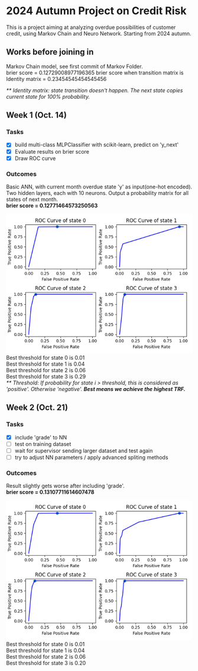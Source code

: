 # 2024 Autumn Project on Credit Risk
This is a project aiming at analyzing overdue possibilities of customer credit, using Markov Chain and Neuro Network. Starting from 2024 autumn.

## Works before joining in
Markov Chain model, see first commit of Markov Folder.  
brier score = 0.12729008977196365
brier score when transition matrix is Identity matrix = 0.23454545454545456  
 
_** Identity matrix: state transition doesn't happen. The next state copies current state for 100% probability._

## Week 1 (Oct. 14)
### Tasks
- [x] build multi-class MLPClassifier with scikit-learn, predict on 'y_next'
- [x] Evaluate results on brier score
- [x] Draw ROC curve
### Outcomes
Basic ANN, with current month overdue state 'y' as input(one-hot encoded). Two hidden layers, each with 10 neurons. Output a probability matrix for all states of next month.  
**brier score = 0.12771464573250563**  
 
![week 1 ROC](MLP/basic.png)  
Best threshold for state 0 is  0.01  
Best threshold for state 1 is  0.04  
Best threshold for state 2 is  0.06  
Best threshold for state 3 is  0.29  
_** Threshold: If probability for state i > threshold, this is considered as 'positive'. Otherwise 'negative'._ ***Best means we achieve the highest TRF.***  

## Week 2 (Oct. 21)
### Tasks
- [x] include 'grade' to NN
- [ ] test on training dataset
- [ ] wait for supervisor sending larger dataset and test again
- [ ] try to adjust NN parameters / apply advanced spliting methods
### Outcomes
Result slightly gets worse after including 'grade'.  
**brier score = 0.13107711614607478**  
 
![week 2 ROC](MLP/grade.png)  
Best threshold for state 0 is  0.01  
Best threshold for state 1 is  0.04  
Best threshold for state 2 is  0.06  
Best threshold for state 3 is  0.20  

